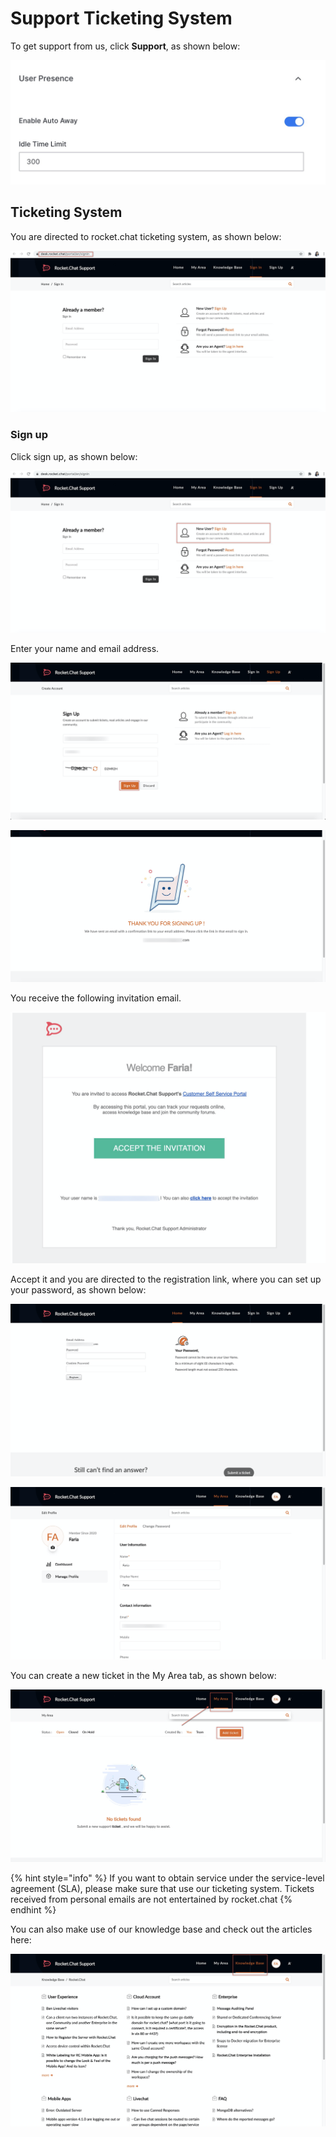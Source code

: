 # Support Ticketing System

To get support from us, click **Support**, as shown below:

![](../../.gitbook/assets/image%20%28121%29.png)



## Ticketing System

You are directed to rocket.chat ticketing system, as shown below:

![](../../.gitbook/assets/image%20%28109%29.png)

### Sign up

Click sign up, as shown below:

![](../../.gitbook/assets/image%20%28105%29.png)

Enter your name and email address.

![](../../.gitbook/assets/image%20%28112%29.png)

![](../../.gitbook/assets/image%20%28114%29.png)

You receive the following invitation email.

![](../../.gitbook/assets/image%20%28108%29.png)

Accept it and you are directed to the registration link, where you can set up your password, as shown below:

![](../../.gitbook/assets/image%20%28118%29.png)

![](../../.gitbook/assets/image%20%28119%29.png)

You can create a new ticket in the My Area tab, as shown below:

![](../../.gitbook/assets/image%20%28107%29.png)

{% hint style="info" %}
If you want to obtain service under the service-level agreement \(SLA\), please make sure that use our ticketing system. Tickets received from personal emails are not entertained by rocket.chat
{% endhint %}

You can also make use of our knowledge base and check out the articles here:

![](../../.gitbook/assets/image%20%28117%29.png)



